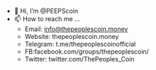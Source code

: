 - 👋 Hi, I’m @PEEPScoin
- 📫 How to reach me ...
  - Email: info@thepeoplescoin.money
  - Website: thepeoplescoin.money 
  - Telegram: t.me/thepeoplescoinofficial 
  - FB:facebook.com/groups/thepeoplescoin/
  - Twitter: twitter.com/ThePeoples_Coin





<!---
PEEPScoin/PEEPScoin is a ✨ special ✨ repository because its `README.md` (this file) appears on your GitHub profile.
You can click the Preview link to take a look at your changes.
--->
